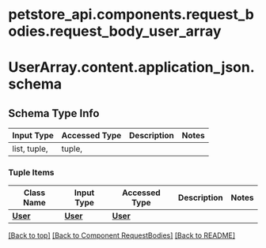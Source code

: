 # petstore_api.components.request_bodies.request_body_user_array
# <a id="request_body_user_arraycontentapplication_jsonschema" >UserArray.content.application_json.schema</a>

## Schema Type Info
Input Type | Accessed Type | Description | Notes
------------ | ------------- | ------------- | -------------
list, tuple,  | tuple,  |  |

### Tuple Items
Class Name | Input Type | Accessed Type | Description | Notes
------------- | ------------- | ------------- | ------------- | -------------
[**User**](../../components/schema/user.User.md) | [**User**](../../components/schema/user.User.md) | [**User**](../../components/schema/user.User.md) |  |

[[Back to top]](#top) [[Back to Component RequestBodies]](../../../README.md#Component-RequestBodies) [[Back to README]](../../../README.md)
